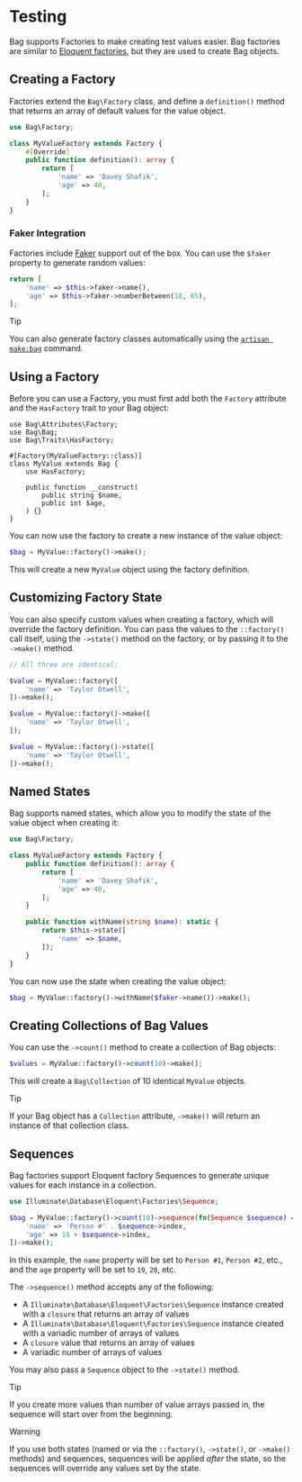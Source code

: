 # Testing

Bag supports Factories to make creating test values easier. Bag factories are similar to [Eloquent factories](https://laravel.com/docs/11.x/eloquent-factories), but they are used to create Bag objects.

## Creating a Factory

Factories extend the `Bag\Factory` class, and define a `definition()` method that returns an array of default values for the value object.

```php
use Bag\Factory;

class MyValueFactory extends Factory {
    #[Override]
    public function definition(): array {
        return [
            'name' => 'Davey Shafik',
            'age' => 40,
        ];
    }
}
```

### Faker Integration

Factories include [Faker](https://fakerphp.org) support out of the box. You can use the `$faker` property to generate random values:

```php
return [
    'name' => $this->faker->name(),
    'age' => $this->faker->numberBetween(18, 65),
];
```

> [!TIP]
> You can also generate factory classes automatically using the [`artisan make:bag`](./laravel-artisan-make-bag-command) command.

## Using a Factory

Before you can use a Factory, you must first add both the `Factory` attribute and the `HasFactory` trait to your Bag object:

```php{5,7}
use Bag\Attributes\Factory;
use Bag\Bag;
use Bag\Traits\HasFactory;

#[Factory(MyValueFactory::class)]
class MyValue extends Bag {
    use HasFactory;
    
    public function __construct(
        public string $name,
        public int $age,
    ) {}
}
```

You can now use the factory to create a new instance of the value object:

```php
$bag = MyValue::factory()->make();
```

This will create a new `MyValue` object using the factory definition.

## Customizing Factory State

You can also specify custom values when creating a factory, which will override the factory definition. You can pass the values to the `::factory()` call itself,
using the `->state()` method on the factory, or by passing it to the `->make()` method.

```php
// All three are identical:

$value = MyValue::factory([
    'name' => 'Taylor Otwell',
])->make();

$value = MyValue::factory()->make([
    'name' => 'Taylor Otwell',
]);

$value = MyValue::factory()->state([
    'name' => 'Taylor Otwell',
])->make();
```

## Named States

Bag supports named states, which allow you to modify the state of the value object when creating it:

```php
use Bag\Factory;

class MyValueFactory extends Factory {
    public function definition(): array {
        return [
            'name' => 'Davey Shafik',
            'age' => 40,
        ];
    }

    public function withName(string $name): static {
        return $this->state([
            'name' => $name,
        ]);
    }
}
```

You can now use the state when creating the value object:

```php
$bag = MyValue::factory()->withName($faker->name())->make();
```

## Creating Collections of Bag Values

You can use the `->count()` method to create a collection of Bag objects:

```php
$values = MyValue::factory()->count(10)->make();
```

This will create a `Bag\Collection` of 10 identical `MyValue` objects.

> [!TIP]
> If your Bag object has a `Collection` attribute, `->make()` will return an instance of that collection class.

## Sequences

Bag factories support Eloquent factory Sequences to generate unique values for each instance in a collection.

```php
use Illuminate\Database\Eloquent\Factories\Sequence;

$bag = MyValue::factory()->count(10)->sequence(fn(Sequence $sequence) => [
    'name' => 'Person #' . $sequence->index,
    'age' => 18 + $sequence->index,
])->make();
```

In this example, the `name` property will be set to `Person #1`, `Person #2`, etc., and the `age` property will be set to `19`, `20`, etc.

The `->sequence()` method accepts any of the following:

- A `Illuminate\Database\Eloquent\Factories\Sequence` instance created with a `closure` that returns an array of values
- A `Illuminate\Database\Eloquent\Factories\Sequence` instance created with a variadic number of arrays of values
- A `closure` value that returns an array of values
- A variadic number of arrays of values

You may also pass a `Sequence` object to the `->state()` method.

> [!TIP]
> If you create more values than number of value arrays passed in, the sequence will start over from the beginning.

> [!WARNING]
> If you use both states (named or via the `::factory()`, `->state()`, or `->make()` methods) and sequences, sequences will be applied _after_ the state, so the sequences will override any values set by the state.

